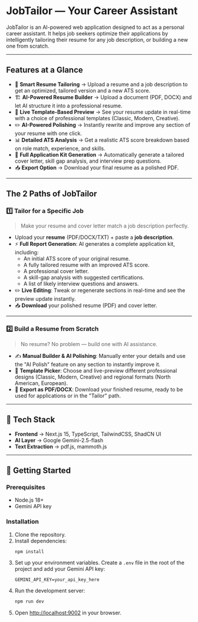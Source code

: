 # JobTailor — Your Career Assistant

JobTailor is an AI-powered web application designed to act as a personal career assistant. It helps job seekers optimize their applications by intelligently tailoring their resume for any job description, or building a new one from scratch.

---

##  Features at a Glance
- 📄 **Smart Resume Tailoring** → Upload a resume and a job description to get an optimized, tailored version and a new ATS score.
- 🏗️ **AI-Powered Resume Builder** → Upload a document (PDF, DOCX)  and let AI structure it into a professional resume.
- 🎨 **Live Template-Based Preview** → See your resume update in real-time with a choice of professional templates (Classic, Modern, Creative).
- ✏️ **AI-Powered Polishing** → Instantly rewrite and improve any section of your resume with one click.
- 📊 **Detailed ATS Analysis** → Get a realistic ATS score breakdown based on role match, experience, and skills.
- 🚀 **Full Application Kit Generation** → Automatically generate a tailored cover letter, skill gap analysis, and interview prep questions.
- 📥 **Export Option** → Download your final resume as a polished PDF.

---

##  The 2 Paths of JobTailor

### 1️⃣ Tailor for a Specific Job
> Make your resume and cover letter match a job description perfectly.
- Upload your **resume** (PDF/DOCX/TXT) + paste a **job description**.
- ⚡ **Full Report Generation**: AI generates a complete application kit, including:
  - An initial ATS score of your original resume.
  - A fully tailored resume with an improved ATS score.
  - A professional cover letter.
  - A skill-gap analysis with suggested certifications.
  - A list of likely interview questions and answers.
- ✏️ **Live Editing**: Tweak or regenerate sections in real-time and see the preview update instantly.
- 📥 **Download** your polished resume (PDF) and cover letter.

---

### 2️⃣ Build a Resume from Scratch
> No resume? No problem — build one with AI assistance.

- ✍️ **Manual Builder & AI Polishing**: Manually enter your details and use the "AI Polish" feature on any section to instantly improve it.
- 🎨 **Template Picker**: Choose and live-preview different professional designs (Classic, Modern, Creative) and regional formats (North American, European).
- 📂 **Export as PDF/DOCX**: Download your finished resume, ready to be used for applications or in the "Tailor" path.

---

## 🧠 Tech Stack
- **Frontend** → Next.js 15, TypeScript, TailwindCSS, ShadCN UI
- **AI Layer** → Google Gemini-2.5-flash
- **Text Extraction** → pdf.js, mammoth.js

---

## 🚀 Getting Started

### Prerequisites
- Node.js 18+
- Gemini API key

### Installation
1.  Clone the repository.
2.  Install dependencies:
    ```bash
    npm install
    ```
3.  Set up your environment variables. Create a `.env` file in the root of the project and add your Gemini API key:
    ```
    GEMINI_API_KEY=your_api_key_here
    ```
4.  Run the development server:
    ```bash
    npm run dev
    ```
5.  Open [http://localhost:9002](http://localhost:9002) in your browser.
